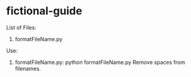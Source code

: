# fictional-guide

List of Files:
1. formatFileName.py



Use:

1. formatFileName.py: python formatFileName.py <directory-of-submissions>
   Remove spaces from filenames.
